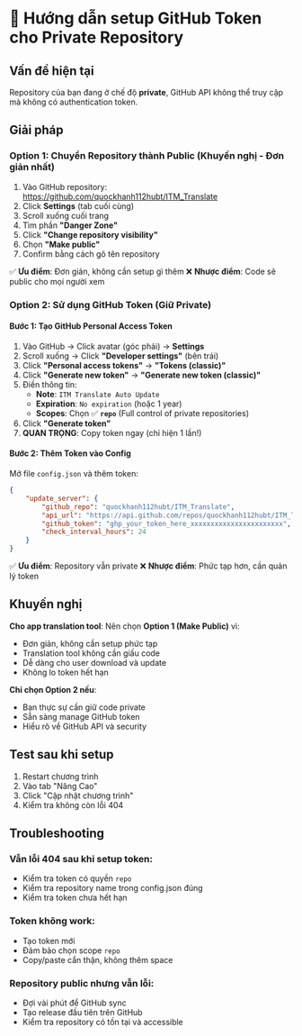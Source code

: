 # 🔐 Hướng dẫn setup GitHub Token cho Private Repository

## Vấn đề hiện tại
Repository của bạn đang ở chế độ **private**, GitHub API không thể truy cập mà không có authentication token.

## Giải pháp

### Option 1: Chuyển Repository thành Public (Khuyến nghị - Đơn giản nhất)

1. Vào GitHub repository: https://github.com/quockhanh112hubt/ITM_Translate
2. Click **Settings** (tab cuối cùng)
3. Scroll xuống cuối trang
4. Tìm phần **"Danger Zone"**
5. Click **"Change repository visibility"**
6. Chọn **"Make public"**
7. Confirm bằng cách gõ tên repository

✅ **Ưu điểm**: Đơn giản, không cần setup gì thêm
❌ **Nhược điểm**: Code sẽ public cho mọi người xem

### Option 2: Sử dụng GitHub Token (Giữ Private)

#### Bước 1: Tạo GitHub Personal Access Token

1. Vào GitHub → Click avatar (góc phải) → **Settings**
2. Scroll xuống → Click **"Developer settings"** (bên trái)
3. Click **"Personal access tokens"** → **"Tokens (classic)"**
4. Click **"Generate new token"** → **"Generate new token (classic)"**
5. Điền thông tin:
   - **Note**: `ITM Translate Auto Update`
   - **Expiration**: `No expiration` (hoặc 1 year)
   - **Scopes**: Chọn ✅ **`repo`** (Full control of private repositories)
6. Click **"Generate token"**
7. **QUAN TRỌNG**: Copy token ngay (chỉ hiện 1 lần!)

#### Bước 2: Thêm Token vào Config

Mở file `config.json` và thêm token:

```json
{
    "update_server": {
        "github_repo": "quockhanh112hubt/ITM_Translate",
        "api_url": "https://api.github.com/repos/quockhanh112hubt/ITM_Translate/releases/latest",
        "github_token": "ghp_your_token_here_xxxxxxxxxxxxxxxxxxxxxxx",
        "check_interval_hours": 24
    }
}
```

✅ **Ưu điểm**: Repository vẫn private
❌ **Nhược điểm**: Phức tạp hơn, cần quản lý token

## Khuyến nghị

**Cho app translation tool**: Nên chọn **Option 1 (Make Public)** vì:
- Đơn giản, không cần setup phức tạp
- Translation tool không cần giấu code
- Dễ dàng cho user download và update
- Không lo token hết hạn

**Chỉ chọn Option 2 nếu**:
- Bạn thực sự cần giữ code private
- Sẵn sàng manage GitHub token
- Hiểu rõ về GitHub API và security

## Test sau khi setup

1. Restart chương trình
2. Vào tab "Nâng Cao"
3. Click "Cập nhật chương trình"
4. Kiểm tra không còn lỗi 404

## Troubleshooting

### Vẫn lỗi 404 sau khi setup token:
- Kiểm tra token có quyền `repo`
- Kiểm tra repository name trong config.json đúng
- Kiểm tra token chưa hết hạn

### Token không work:
- Tạo token mới
- Đảm bảo chọn scope `repo`
- Copy/paste cẩn thận, không thêm space

### Repository public nhưng vẫn lỗi:
- Đợi vài phút để GitHub sync
- Tạo release đầu tiên trên GitHub
- Kiểm tra repository có tồn tại và accessible
